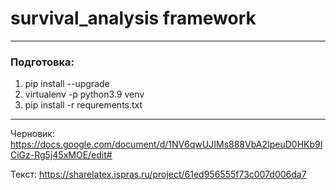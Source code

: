 # survival_analysis framework
---
### Подготовка:

1. pip install --upgrade
2. virtualenv -p python3.9 venv
3. pip install -r requrements.txt

---
Черновик: https://docs.google.com/document/d/1NV6qwUJIMs888VbA2IpeuD0HKb9ICiGz-Rg5j45xMOE/edit#

Текст: https://sharelatex.ispras.ru/project/61ed956555f73c007d006da7
